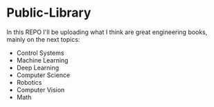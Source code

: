 # Public-Library
In this REPO I'll be uploading what I think are great engineering books, mainly on the next topics: 
* Control Systems
* Machine Learning
* Deep Learning
* Computer Science 
* Robotics
* Computer Vision
* Math
